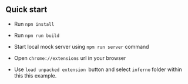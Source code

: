 ## Quick start
* Run ```npm install```

* Run  ```npm run build```

* Start local mock server using ```npm run server``` command

* Open ```chrome://extensions``` url in your browser

* Use ```load unpacked extension ```button and select ```inferno``` folder within this this example.



